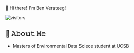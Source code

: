 👋 Hi there! I'm Ben Versteeg!

![visitors](https://vbr.wocr.tk/badge?page_id=BenVerst&color=00cf00)

## :book: 𝙰𝚋𝚘𝚞𝚝 𝙼𝚎
- Masters of Environmental Data Sciece student at UCSB

<!--
